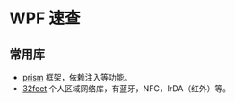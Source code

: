 # WPF 速查

## 常用库

- [prism](https://github.com/PrismLibrary/Prism) 框架，依赖注入等功能。
- [32feet](https://github.com/inthehand/32feet) 个人区域网络库，有蓝牙，NFC，IrDA（红外）等。
